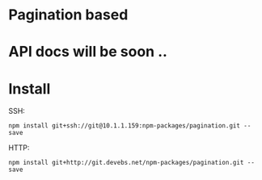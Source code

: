 # Pagination based 

# API docs will be soon ..

# Install

SSH: 
``` 
npm install git+ssh://git@10.1.1.159:npm-packages/pagination.git --save
```

HTTP:

```
npm install git+http://git.devebs.net/npm-packages/pagination.git --save
```